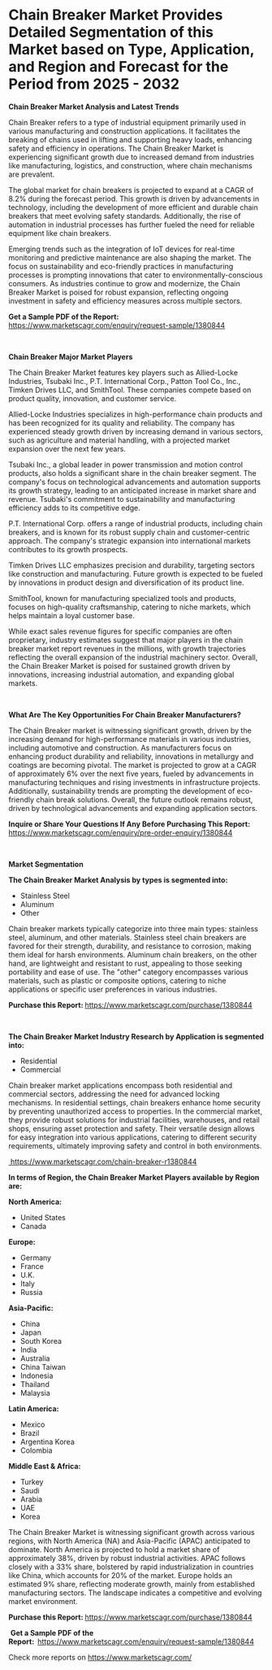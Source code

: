<p><h1>Chain Breaker Market Provides Detailed Segmentation of this Market based on Type, Application, and Region and Forecast for the Period from 2025 - 2032</h1></p><p><strong>Chain Breaker Market Analysis and Latest Trends</strong></p>
<p><p>Chain Breaker refers to a type of industrial equipment primarily used in various manufacturing and construction applications. It facilitates the breaking of chains used in lifting and supporting heavy loads, enhancing safety and efficiency in operations. The Chain Breaker Market is experiencing significant growth due to increased demand from industries like manufacturing, logistics, and construction, where chain mechanisms are prevalent.</p><p>The global market for chain breakers is projected to expand at a CAGR of 8.2% during the forecast period. This growth is driven by advancements in technology, including the development of more efficient and durable chain breakers that meet evolving safety standards. Additionally, the rise of automation in industrial processes has further fueled the need for reliable equipment like chain breakers.</p><p>Emerging trends such as the integration of IoT devices for real-time monitoring and predictive maintenance are also shaping the market. The focus on sustainability and eco-friendly practices in manufacturing processes is prompting innovations that cater to environmentally-conscious consumers. As industries continue to grow and modernize, the Chain Breaker Market is poised for robust expansion, reflecting ongoing investment in safety and efficiency measures across multiple sectors.</p></p>
<p><strong>Get a Sample PDF of the Report:&nbsp;</strong> <a href="https://www.marketscagr.com/enquiry/request-sample/1380844?utm_campaign=3192&utm_medium=2&utm_source=Github&utm_content=ia&utm_term=08042025&utm_id=chain-breaker">https://www.marketscagr.com/enquiry/request-sample/1380844</a></p>
<p>&nbsp;</p>
<p><strong>Chain Breaker Major Market Players</strong></p>
<p><p>The Chain Breaker Market features key players such as Allied-Locke Industries, Tsubaki Inc., P.T. International Corp., Patton Tool Co., Inc., Timken Drives LLC, and SmithTool. These companies compete based on product quality, innovation, and customer service.</p><p>Allied-Locke Industries specializes in high-performance chain products and has been recognized for its quality and reliability. The company has experienced steady growth driven by increasing demand in various sectors, such as agriculture and material handling, with a projected market expansion over the next few years.</p><p>Tsubaki Inc., a global leader in power transmission and motion control products, also holds a significant share in the chain breaker segment. The company's focus on technological advancements and automation supports its growth strategy, leading to an anticipated increase in market share and revenue. Tsubaki's commitment to sustainability and manufacturing efficiency adds to its competitive edge.</p><p>P.T. International Corp. offers a range of industrial products, including chain breakers, and is known for its robust supply chain and customer-centric approach. The company's strategic expansion into international markets contributes to its growth prospects. </p><p>Timken Drives LLC emphasizes precision and durability, targeting sectors like construction and manufacturing. Future growth is expected to be fueled by innovations in product design and diversification of its product line.</p><p>SmithTool, known for manufacturing specialized tools and products, focuses on high-quality craftsmanship, catering to niche markets, which helps maintain a loyal customer base.</p><p>While exact sales revenue figures for specific companies are often proprietary, industry estimates suggest that major players in the chain breaker market report revenues in the millions, with growth trajectories reflecting the overall expansion of the industrial machinery sector. Overall, the Chain Breaker Market is poised for sustained growth driven by innovations, increasing industrial automation, and expanding global markets.</p></p>
<p>&nbsp;</p>
<p><strong>What Are The Key Opportunities For Chain Breaker Manufacturers?</strong></p>
<p><p>The Chain Breaker market is witnessing significant growth, driven by the increasing demand for high-performance materials in various industries, including automotive and construction. As manufacturers focus on enhancing product durability and reliability, innovations in metallurgy and coatings are becoming pivotal. The market is projected to grow at a CAGR of approximately 6% over the next five years, fueled by advancements in manufacturing techniques and rising investments in infrastructure projects. Additionally, sustainability trends are prompting the development of eco-friendly chain break solutions. Overall, the future outlook remains robust, driven by technological advancements and expanding application sectors.</p></p>
<p><strong>Inquire or Share Your Questions If Any Before Purchasing This Report:</strong> <a href="https://www.marketscagr.com/enquiry/pre-order-enquiry/1380844?utm_campaign=3192&utm_medium=2&utm_source=Github&utm_content=ia&utm_term=08042025&utm_id=chain-breaker">https://www.marketscagr.com/enquiry/pre-order-enquiry/1380844</a></p>
<p>&nbsp;</p>
<p><strong>Market Segmentation</strong></p>
<p><strong>The Chain Breaker Market Analysis by types is segmented into:</strong></p>
<p><ul><li>Stainless Steel</li><li>Aluminum</li><li>Other</li></ul></p>
<p><p>Chain breaker markets typically categorize into three main types: stainless steel, aluminum, and other materials. Stainless steel chain breakers are favored for their strength, durability, and resistance to corrosion, making them ideal for harsh environments. Aluminum chain breakers, on the other hand, are lightweight and resistant to rust, appealing to those seeking portability and ease of use. The "other" category encompasses various materials, such as plastic or composite options, catering to niche applications or specific user preferences in various industries.</p></p>
<p><strong>Purchase this Report:&nbsp;</strong><a href="https://www.marketscagr.com/purchase/1380844?utm_campaign=3192&utm_medium=2&utm_source=Github&utm_content=ia&utm_term=08042025&utm_id=chain-breaker">https://www.marketscagr.com/purchase/1380844</a></p>
<p>&nbsp;</p>
<p><strong>The Chain Breaker Market Industry Research by Application is segmented into:</strong></p>
<p><ul><li>Residential</li><li>Commercial</li></ul></p>
<p><p>Chain breaker market applications encompass both residential and commercial sectors, addressing the need for advanced locking mechanisms. In residential settings, chain breakers enhance home security by preventing unauthorized access to properties. In the commercial market, they provide robust solutions for industrial facilities, warehouses, and retail shops, ensuring asset protection and safety. Their versatile design allows for easy integration into various applications, catering to different security requirements, ultimately improving safety and control in both environments.</p></p>
<p><a href="https://www.marketscagr.com/chain-breaker-r1380844?utm_campaign=3192&utm_medium=2&utm_source=Github&utm_content=ia&utm_term=08042025&utm_id=chain-breaker">&nbsp;https://www.marketscagr.com/chain-breaker-r1380844</a></p>
<p><strong>In terms of Region, the Chain Breaker Market Players available by Region are:</strong></p>
<p>
    <p> <strong> North America: </strong>
        <ul>
            <li>United States</li>
            <li>Canada</li>
        </ul>
        </p> 
    <p> <strong> Europe: </strong>
        <ul>
            <li>Germany</li>
            <li>France</li>
            <li>U.K.</li>
            <li>Italy</li>
            <li>Russia</li>
        </ul>
        </p> 
    <p> <strong> Asia-Pacific: </strong>
        <ul>
            <li>China</li>
            <li>Japan</li>
            <li>South Korea</li>
            <li>India</li>
            <li>Australia</li>
            <li>China Taiwan</li>
            <li>Indonesia</li>
            <li>Thailand</li>
            <li>Malaysia</li>
        </ul>
        </p> 
    <p> <strong> Latin America: </strong>
        <ul>
            <li>Mexico</li>
            <li>Brazil</li>
            <li>Argentina Korea</li>
            <li>Colombia</li>
        </ul>
        </p> 
    <p> <strong> Middle East & Africa: </strong>
        <ul>
            <li>Turkey</li>
            <li>Saudi</li>
            <li>Arabia</li>
            <li>UAE</li>
            <li>Korea</li>
        </ul>
    </p>
    </p>
<p><p>The Chain Breaker Market is witnessing significant growth across various regions, with North America (NA) and Asia-Pacific (APAC) anticipated to dominate. North America is projected to hold a market share of approximately 38%, driven by robust industrial activities. APAC follows closely with a 33% share, bolstered by rapid industrialization in countries like China, which accounts for 20% of the market. Europe holds an estimated 9% share, reflecting moderate growth, mainly from established manufacturing sectors. The landscape indicates a competitive and evolving market environment.</p></p>
<p><strong>Purchase this Report: </strong><a href="https://www.marketscagr.com/purchase/1380844?utm_campaign=3192&utm_medium=2&utm_source=Github&utm_content=ia&utm_term=08042025&utm_id=chain-breaker">https://www.marketscagr.com/purchase/1380844</a></p>
<p>&nbsp;<strong>Get a Sample PDF of the Report:&nbsp;&nbsp;</strong><a href="https://www.marketscagr.com/enquiry/request-sample/1380844?utm_campaign=3192&utm_medium=2&utm_source=Github&utm_content=ia&utm_term=08042025&utm_id=chain-breaker">https://www.marketscagr.com/enquiry/request-sample/1380844</a></p>
<p><strong></strong></p>
<p>Check more reports on <a href="https://www.marketscagr.com/?utm_campaign=3192&utm_medium=2&utm_source=Github&utm_content=ia&utm_term=08042025&utm_id=chain-breaker">https://www.marketscagr.com/</a></p>